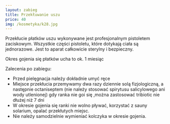 ```yaml
---
layout: zabieg
title: Przekłuwanie uszu
price: 40
img: /kosmetyka/k28.jpg
---
```

Przekłucie płatków uszu wykonywane jest profesjonalnym pistoletem zaciskowym.
Wszystkie części pistoletu, które dotykają ciała są jednorazowe.
Jest to aparat całkowicie sterylny i bezpieczny.

Okres gojenia się płatków ucha to ok. 1 miesiąc

Zalecenia po zabiegu:

- Przed pielęgnacja należy dokładnie umyć ręce
- Miejsce przekłucia przemywamy dwa razy dziennie solą fizjologiczną, a następnie octaniseptem (nie należy stosować spirytusu salicylowego ani wody utlenionej) 
gdy ranka nie goi się ,można zastosować tribiotic nie dłużej niż 7 dni 
- W okresie gojenia się ranki nie wolno pływać, korzystać z sauny solarium, opalać przekłutych miejsc.
- Nie należy samodzielnie wymieniać kolczyka w okresie gojenia.
